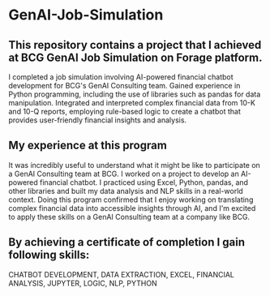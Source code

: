 # GenAI-Job-Simulation
## This repository contains a project that I achieved at BCG GenAI Job Simulation on Forage platform.
I completed a job simulation involving AI-powered financial chatbot development for BCG's GenAI Consulting team.
Gained experience in Python programming, including the use of libraries such as pandas for data manipulation.
Integrated and interpreted complex financial data from 10-K and 10-Q reports, employing rule-based logic to create a chatbot that provides user-friendly financial insights and analysis.

## My experience at this program
It was incredibly useful to understand what it might be like to participate on a GenAI Consulting team at BCG.
I worked on a project to develop an AI-powered financial chatbot. I practiced using Excel, Python, pandas, and other libraries and built my data analysis and NLP skills in a real-world context.
Doing this program confirmed that I enjoy working on translating complex financial data into accessible insights through AI, and I'm excited to apply these skills on a GenAI Consulting team at a company like BCG.

## By achieving a certificate of completion I gain following skills:
CHATBOT DEVELOPMENT,
DATA EXTRACTION,
EXCEL,
FINANCIAL ANALYSIS,
JUPYTER,
LOGIC,
NLP,
PYTHON
